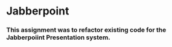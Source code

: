 # Jabberpoint

### This assignment was to refactor existing code for the Jabberpoiint Presentation system.
